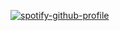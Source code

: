 [![spotify-github-profile](https://spotify-github-profile.vercel.app/api/view?uid=31kfoohusahll7btwobdhzilb4o4&cover_image=true&theme=compact&show_offline=false&background_color=121212&interchange=false)](https://spotify-github-profile.vercel.app/api/view?uid=31kfoohusahll7btwobdhzilb4o4&redirect=true)
